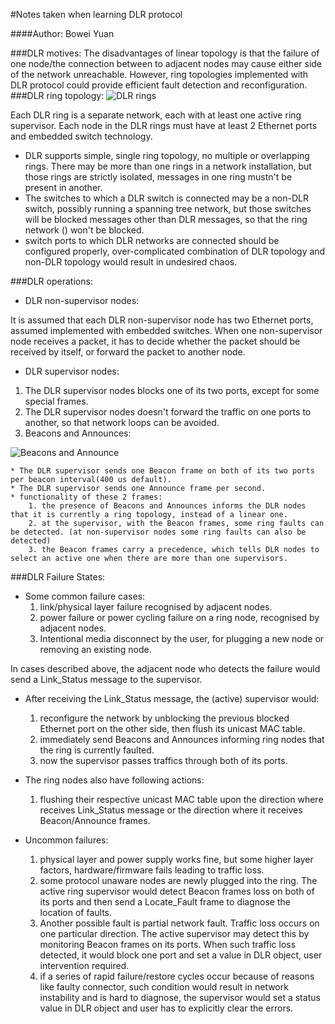 #Notes taken when learning DLR protocol

####Author: Bowei Yuan

###DLR motives:
The disadvantages of linear topology is that the failure of one node/the connection between to adjacent nodes may cause either side of the network unreachable. However, ring topologies implemented with DLR protocol could provide efficient fault detection and reconfiguration.
###DLR ring topology:
![DLR rings](http://www.iebmedia.com/images/art_images/IEB52_p10_1.jpg)

Each DLR ring is a separate network, each with at least one active ring supervisor. Each node in the DLR rings must have at least 2 Ethernet ports and embedded switch technology.

* DLR supports simple, single ring topology, no multiple or overlapping rings. There may be more than one rings in a network installation, but those rings are strictly isolated, messages in one ring mustn't be present in another.
*  The switches to which a DLR switch is connected may be a non-DLR switch, possibly running a spanning tree network, but those switches will be blocked messages other than DLR messages, so that the ring network () won't be blocked.
*  switch ports to which DLR networks are connected should be configured properly, over-complicated combination of DLR topology and non-DLR topology would result in undesired chaos.

###DLR operations:
* DLR non-supervisor nodes:

 It is assumed that each DLR non-supervisor node has two Ethernet ports, assumed implemented with embedded switches. When one non-supervisor node receives a packet, it has to decide whether the packet should be received by itself, or forward the packet to another node.

* DLR supervisor nodes:

1. The DLR supervisor nodes blocks one of its two ports, except for some special frames.
2. The DLR supervisor nodes doesn't forward the traffic on one ports to another, so that network loops can be avoided.
3. Beacons and Announces:

 ![Beacons and Announce](http://www.iebmedia.com/images/art_images/IEB52_p10_3.jpg)
	
	* The DLR supervisor sends one Beacon frame on both of its two ports per beacon interval(400 us default).
	* The DLR supervisor sends one Announce frame per second.
	* functionality of these 2 frames:
		1. the presence of Beacons and Announces informs the DLR nodes that it is currently a ring topology, instead of a linear one.
		2. at the supervisor, with the Beacon frames, some ring faults can be detected. (at non-supervisor nodes some ring faults can also be detected)
		3. the Beacon frames carry a precedence, which tells DLR nodes to select an active one when there are more than one supervisors.

###DLR Failure States:
* Some common failure cases:
	1. link/physical layer failure recognised by adjacent nodes.
	2. power failure or power cycling failure on a ring node, recognised by adjacent nodes.
	3. Intentional media disconnect by the user, for plugging a new node or removing an existing node.

In cases described above, the adjacent node who detects the failure would send a Link_Status message to the supervisor.

* After receiving the Link_Status message, the (active) supervisor would:
	1. reconfigure the network by unblocking the previous blocked Ethernet port on the other side, then flush its unicast MAC table.
	2. immediately send Beacons and Announces informing ring nodes that the ring is currently faulted.
	3. now the supervisor passes traffics through both of its ports.

* The ring nodes also have following actions:
	1.  flushing their respective unicast MAC table upon the direction where receives Link_Status message or the direction where it receives Beacon/Announce frames.
* Uncommon failures:
	1. physical layer and power supply works fine, but some higher layer factors, hardware/firmware fails leading to traffic loss.
	2. some protocol unaware nodes are newly plugged into the ring. The active ring supervisor would detect Beacon frames loss on both of its ports and then send a Locate_Fault frame to diagnose the location of faults.
	3. Another possible fault is partial network fault. Traffic loss occurs on one particular direction. The active supervisor may detect this by monitoring Beacon frames on its ports. When such traffic loss detected, it would block one port and set a value in DLR object, user intervention required.
	4. if a series of rapid failure/restore cycles occur because of reasons like faulty connector, such condition would result in network instability and is hard to diagnose, the supervisor would set a status value in DLR object and user has to explicitly clear the errors.
